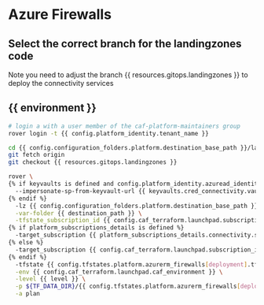 
# Azure Firewalls

## Select the correct branch for the landingzones code

Note you need to adjust the branch {{ resources.gitops.landingzones }} to deploy the connectivity services

## {{ environment }}

```bash
# login a with a user member of the caf-platform-maintainers group
rover login -t {{ config.platform_identity.tenant_name }}

cd {{ config.configuration_folders.platform.destination_base_path }}/landingzones
git fetch origin
git checkout {{ resources.gitops.landingzones }}

rover \
{% if keyvaults is defined and config.platform_identity.azuread_identity_mode != "logged_in_user" %}
  --impersonate-sp-from-keyvault-url {{ keyvaults.cred_connectivity.vault_uri }} \
{% endif %}
  -lz {{ config.configuration_folders.platform.destination_base_path }}/landingzones/caf_solution \
  -var-folder {{ destination_path }} \
  -tfstate_subscription_id {{ config.caf_terraform.launchpad.subscription_id }} \
{% if platform_subscriptions_details is defined %}
  -target_subscription {{ platform_subscriptions_details.connectivity.subscription_id }} \
{% else %}
  -target_subscription {{ config.caf_terraform.launchpad.subscription_id }} \
{% endif %}
  -tfstate {{ config.tfstates.platform.azurerm_firewalls[deployment].tfstate }} \
  -env {{ config.caf_terraform.launchpad.caf_environment }} \
  -level {{ level }} \
  -p ${TF_DATA_DIR}/{{ config.tfstates.platform.azurerm_firewalls[deployment].tfstate }}.tfplan \
  -a plan

```

